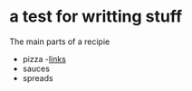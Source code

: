 # a test for writting stuff

The main parts of a recipie
- pizza
    -[links](./morestuffinhere/links.md)
- sauces
- spreads
